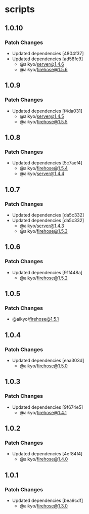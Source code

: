 # scripts

## 1.0.10

### Patch Changes

- Updated dependencies [4804f37]
- Updated dependencies [ad58fc9]
  - @aikyo/server@1.4.6
  - @aikyo/firehose@1.5.6

## 1.0.9

### Patch Changes

- Updated dependencies [f4da031]
  - @aikyo/server@1.4.5
  - @aikyo/firehose@1.5.5

## 1.0.8

### Patch Changes

- Updated dependencies [5c7aef4]
  - @aikyo/firehose@1.5.4
  - @aikyo/server@1.4.4

## 1.0.7

### Patch Changes

- Updated dependencies [da5c332]
- Updated dependencies [da5c332]
  - @aikyo/server@1.4.3
  - @aikyo/firehose@1.5.3

## 1.0.6

### Patch Changes

- Updated dependencies [91f448a]
  - @aikyo/firehose@1.5.2

## 1.0.5

### Patch Changes

- @aikyo/firehose@1.5.1

## 1.0.4

### Patch Changes

- Updated dependencies [eaa303d]
  - @aikyo/firehose@1.5.0

## 1.0.3

### Patch Changes

- Updated dependencies [9f674e5]
  - @aikyo/firehose@1.4.1

## 1.0.2

### Patch Changes

- Updated dependencies [4ef84f4]
  - @aikyo/firehose@1.4.0

## 1.0.1

### Patch Changes

- Updated dependencies [bea9cdf]
  - @aikyo/firehose@1.3.0
